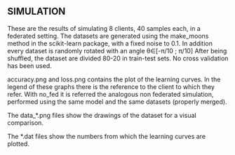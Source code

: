 ## SIMULATION
These are the results of simulating 8 clients, 40 samples each, in a federated setting. 
The datasets are generated using the make_moons method in the scikit-learn package, with
a fixed noise to 0.1. 
In addition every dataset is randomly rotated with an angle &theta;&isin;[-&pi;/10 ; &pi;/10] 
After being shuffled, the dataset are divided 80-20 in train-test sets. 
No cross validation has been used. 

accuracy.png and loss.png contains the plot of the learning curves. In the legend of 
these graphs there is the reference to the client to which they refer. With no_fed it 
is referred the analogous non federated simulation, performed using the same model and 
the same datasets (properly merged).

The data_*.png files show the drawings of the dataset for a visual comparison.

The *.dat files show the numbers from which the learning curves are plotted.